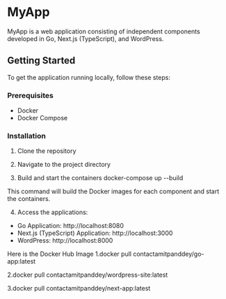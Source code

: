 # MyApp

MyApp is a web application consisting of independent components developed in Go, Next.js (TypeScript), and WordPress.

## Getting Started

To get the application running locally, follow these steps:

### Prerequisites

- Docker
- Docker Compose

### Installation

1. Clone the repository

2. Navigate to the project directory

3. Build and start the containers
docker-compose up --build

This command will build the Docker images for each component and start the containers.

4. Access the applications:

- Go Application: http://localhost:8080
- Next.js (TypeScript) Application: http://localhost:3000
- WordPress: http://localhost:8000

Here is the Docker Hub Image 
1.docker pull contactamitpanddey/go-app:latest

2.docker pull contactamitpanddey/wordpress-site:latest

3.docker pull contactamitpanddey/next-app:latest


